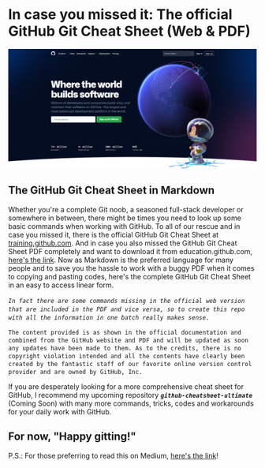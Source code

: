 # In case you missed it: The official GitHub Git Cheat Sheet (Web & PDF) 

![Image](/images/screenshot_github_com.png "Credits: GitHub, Inc. @ www.github.com")
## The GitHub Git Cheat Sheet in Markdown

Whether you're a complete Git noob, a seasoned full-stack developer or somewhere in between, there might be times you need to look up some basic commands when working with GitHub. To all of our rescue and in case you missed it, there is the official GitHub Git Cheat Sheet at [training.github.com](https://training.github.com/downloads/github-git-cheat-sheet/). And in case you also missed the GitHub Git Cheat Sheet PDF completely and want to download it from education.github.com, [here's the link](https://education.github.com/git-cheat-sheet-education.pdf). Now as Markdown is the preferred language for many people and to save you the hassle to work with a buggy PDF when it comes to copying and pasting codes, here's the complete GitHub Git Cheat Sheet in an easy to access linear form.

*`In fact there are some commands missing in the official web version that are included in the PDF and vice versa, so to create this repo with all the information in one batch really makes sense.`*

    The content provided is as shown in the official documentation and combined from the GitHub website and PDF and will be updated as soon any updates have been made to them. As to the credits, there is no copyright violation intended and all the contents have clearly been created by the fantastic staff of our favorite online version control provider and are owned by GitHub, Inc.

If you are desperately looking for a more comprehensive cheat sheet for GitHub, I recommend my upcoming repository __*`github-cheatsheet-ultimate`*__ (Coming Soon) with many more commands, tricks, codes and workarounds for your daily work with GitHub.

## For now, "Happy gitting!"

P.S.: For those preferring to read this on Medium, [here's the link](https://bytecurl.medium.com/in-case-you-missed-it-the-official-github-git-cheat-sheet-web-pdf-7a4a9066a50c)!
